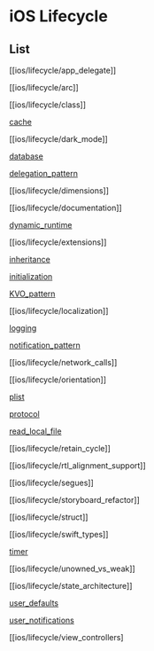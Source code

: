 # iOS Lifecycle

## List

[[ios/lifecycle/app_delegate]]

[[ios/lifecycle/arc]]

[[ios/lifecycle/class]]

[cache](ios/lifecycle/cache.md)

[[ios/lifecycle/dark_mode]]

[database](ios/lifecycle/database.md)

[delegation_pattern](ios/lifecycle/delegation_pattern.md)

[[ios/lifecycle/dimensions]]

[[ios/lifecycle/documentation]]

[dynamic_runtime](ios/lifecycle/dynamic_runtime.md)

[[ios/lifecycle/extensions]]

[inheritance](ios/lifecycle/inheritance.md)

[initialization](ios/lifecycle/initialization.md)

[KVO_pattern](ios/lifecycle/KVO_pattern.md)

[[ios/lifecycle/localization]]

[logging](ios/lifecycle/logging.md)

[notification_pattern](ios/lifecycle/notification_pattern.md)

[[ios/lifecycle/network_calls]]

[[ios/lifecycle/orientation]]

[plist](ios/lifecycle/plist.md)

[protocol](ios/lifecycle/protocol.md)

[read_local_file](ios/lifecycle/read_local_file.md)

[[ios/lifecycle/retain_cycle]]

[[ios/lifecycle/rtl_alignment_support]]

[[ios/lifecycle/segues]]

[[ios/lifecycle/storyboard_refactor]]

[[ios/lifecycle/struct]]

[[ios/lifecycle/swift_types]]

[timer](ios/lifecycle/timer.md)

[[ios/lifecycle/unowned_vs_weak]]

[[ios/lifecycle/state_architecture]]

[user_defaults](ios/lifecycle/user_defaults.md)

[user_notifications](ios/lifecycle/user_notifications.md)

[[ios/lifecycle/view_controllers]
